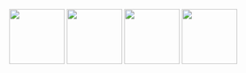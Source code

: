 <img src="https://i.imgur.com/twlGWvg.png" data-canonical-src="https://i.imgur.com/twlGWvg.png" width="100" />
<img src="https://i.imgur.com/XH8ejHO.png" data-canonical-src="https://i.imgur.com/XH8ejHO.png" width="100" />
<img src="https://i.imgur.com/kGV4yHV.png" data-canonical-src="https://i.imgur.com/kGV4yHV.png" width="100" />
<img src="https://i.imgur.com/nPwevC4.png" data-canonical-src="https://i.imgur.com/nPwevC4.png" width="100" />
